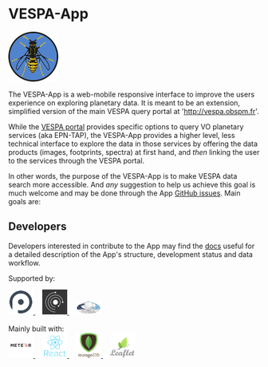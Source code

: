 # VESPA-App

<img width=100 src='docs/assets/VESPA_icon.png' />

The VESPA-App is a web-mobile responsive interface to improve the users experience on exploring planetary data. It is meant to be an extension, simplified version of the main VESPA query portal at 'http://vespa.obspm.fr'.

While the [VESPA portal] provides specific options to query VO planetary services (aka EPN-TAP),
the VESPA-App provides a higher level, less technical interface to explore the data in those services by offering the data products (images, footprints, spectra) at first hand, and _then_ linking the user to the services through the VESPA portal.

In other words, the purpose of the VESPA-App is to make VESPA data search more accessible.
And _any_ suggestion to help us achieve this goal is much welcome and may be done through the App [GitHub issues].
Main goals are:


## Developers

Developers interested in contribute to the App may find the [docs] useful for a detailed
description of the App's structure, development status and data workflow.

Supported by:
<div>
<a href='https://www.openplanetary.org'>
  <img width='50px' alt="OpenPlanetary" src='docs/assets/logos/openplanetary_logo.png' />
</a>
<img width='10px' src='docs/assets/logos/slider-transparent-placeholder.png' />
<a href='http://www.europlanet-2020-ri.eu/'>
  <img width='50px' alt="EuroPlanet" src='docs/assets/logos/europlanet_logo.jpg' />
</a>
<img width='10px' src='docs/assets/logos/slider-transparent-placeholder.png' />
<a href='http://www.ivoa.net'>
  <img width='50px' alt="IVOA" src='docs/assets/logos/ivoa_logo.png' />
</a>
</div>

<br/>
Mainly built with:
<div>
<a href='https://www.meteor.com'>
  <img width='50px' src='docs/assets/logos/meteor_logo.png' />
</a>
<img width='10px' src='docs/assets/logos/slider-transparent-placeholder.png' />
<a href='https://reactjs.org'>
  <img width='50px' src='docs/assets/logos/react_logo.png' />
</a>
<img width='10px' src='docs/assets/logos/slider-transparent-placeholder.png' />
<a href='https://www.mongodb.com'>
  <img width='50px' src='docs/assets/logos/mongodb_logo.png' />
</a>
<img width='10px' src='docs/assets/logos/slider-transparent-placeholder.png' />
<a href='https://leafletjs.com'>
  <img width='50px' src='docs/assets/logos/leaflet_logo.png' />
</a>
</div>

[vespa portal]: http://vespa.obspm.fr
[docs]: https://github.com/chbrandt/vespaapp/blob/master/docs/README.md
[github issues]: https://github.com/chbrandt/vespaapp/issues
